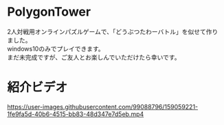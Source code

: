 # PolygonTower
2人対戦用オンラインパズルゲームで、「どうぶつたわーバトル」を似せて作りました。  
windows10のみでプレイできます。  
まだ未完成ですが、ご友人とお楽しんでいただけたら幸いです。
# 紹介ビデオ

https://user-images.githubusercontent.com/99088796/159059221-1fe9fa5d-40b6-4515-bb83-48d347e7d5eb.mp4

